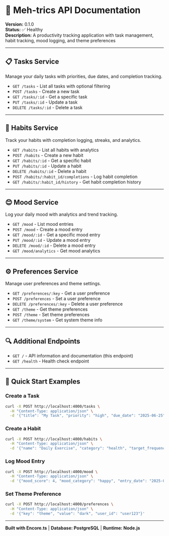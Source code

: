 # 🎯 Meh-trics API Documentation

**Version:** 0.1.0  
**Status:** ✅ Healthy  
**Description:** A productivity tracking application with task management, habit tracking, mood logging, and theme preferences

---

## 📋 Tasks Service

Manage your daily tasks with priorities, due dates, and completion tracking.

- `GET /tasks` - List all tasks with optional filtering
- `POST /tasks` - Create a new task
- `GET /tasks/:id` - Get a specific task
- `PUT /tasks/:id` - Update a task
- `DELETE /tasks/:id` - Delete a task

---

## 🎯 Habits Service

Track your habits with completion logging, streaks, and analytics.

- `GET /habits` - List all habits with analytics
- `POST /habits` - Create a new habit
- `GET /habits/:id` - Get a specific habit
- `PUT /habits/:id` - Update a habit
- `DELETE /habits/:id` - Delete a habit
- `POST /habits/:habit_id/completions` - Log habit completion
- `GET /habits/:habit_id/history` - Get habit completion history

---

## 😊 Mood Service

Log your daily mood with analytics and trend tracking.

- `GET /mood` - List mood entries
- `POST /mood` - Create a mood entry
- `GET /mood/:id` - Get a specific mood entry
- `PUT /mood/:id` - Update a mood entry
- `DELETE /mood/:id` - Delete a mood entry
- `GET /mood/analytics` - Get mood analytics

---

## ⚙️ Preferences Service

Manage user preferences and theme settings.

- `GET /preferences/:key` - Get a user preference
- `POST /preferences` - Set a user preference
- `DELETE /preferences/:key` - Delete a user preference
- `GET /theme` - Get theme preferences
- `POST /theme` - Set theme preferences
- `GET /theme/system` - Get system theme info

---

## 🔍 Additional Endpoints

- `GET /` - API information and documentation (this endpoint)
- `GET /health` - Health check endpoint

---

## 🚀 Quick Start Examples

### Create a Task
```bash
curl -X POST http://localhost:4000/tasks \
  -H "Content-Type: application/json" \
  -d '{"title": "My Task", "priority": "high", "due_date": "2025-06-25"}'
```

### Create a Habit
```bash
curl -X POST http://localhost:4000/habits \
  -H "Content-Type: application/json" \
  -d '{"name": "Daily Exercise", "category": "health", "target_frequency": 1}'
```

### Log Mood Entry
```bash
curl -X POST http://localhost:4000/mood \
  -H "Content-Type: application/json" \
  -d '{"mood_score": 4, "mood_category": "happy", "entry_date": "2025-06-23"}'
```

### Set Theme Preference
```bash
curl -X POST http://localhost:4000/preferences \
  -H "Content-Type: application/json" \
  -d '{"key": "theme", "value": "dark", "user_id": "user123"}'
```

---

**Built with Encore.ts** | **Database: PostgreSQL** | **Runtime: Node.js**

